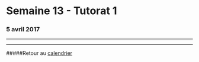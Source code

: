 # Semaine 13 - Tutorat 1
### 5 avril 2017
-----



-----

#####Retour au [calendrier](/calendrier.md)
